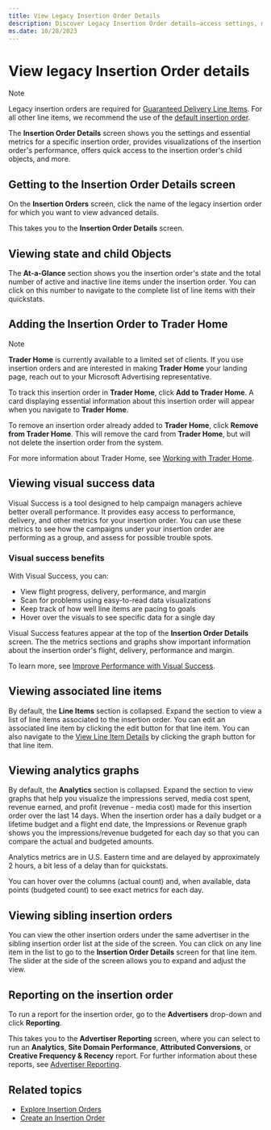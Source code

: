 ```yaml
---
title: View Legacy Insertion Order Details
description: Discover Legacy Insertion Order details—access settings, metrics, visualizations, and on the Insertion Order Details screen for precise insights.
ms.date: 10/28/2023
---
```


# View legacy Insertion Order details

> [!NOTE]
> Legacy insertion orders are required for [Guaranteed Delivery Line Items](create-a-guaranteed-delivery-line-item.md). For all other line items, we recommend the use of the [default insertion order](create-an-insertion-order.md).

The **Insertion Order Details** screen shows you the settings and essential metrics for a specific insertion order, provides visualizations of the insertion order's performance, offers quick access to the insertion order's child objects, and more.

## Getting to the Insertion Order Details screen

On the **Insertion Orders** screen, click the name of the legacy insertion order for which you want to view advanced details.

This takes you to the **Insertion Order Details** screen.

## Viewing state and child Objects

The **At-a-Glance** section shows you the insertion order's state and the total number of active and inactive line items under the insertion order. You can click on this number to navigate to the complete list of line items with their quickstats.

## Adding the Insertion Order to Trader Home

> [!NOTE]
> **Trader Home** is currently available to a limited set of clients. If you use insertion orders and are interested in making **Trader Home** your landing page, reach out to your Microsoft Advertising representative.

To track this insertion order in **Trader Home**, click **Add to Trader Home**. A card displaying essential information about this insertion order will appear when you navigate to **Trader Home**.

To remove an insertion order already added to **Trader Home**, click **Remove from Trader Home**. This will remove the card from **Trader Home**, but will not delete the insertion order from the system.

For more information about Trader Home, see [Working with Trader Home](working-with-trader-home.md).

## Viewing visual success data

Visual Success is a tool designed to help campaign managers achieve better overall performance. It provides easy access to performance, delivery, and other metrics for your insertion order. You can use these metrics to see how the campaigns under your insertion order are performing as a group, and assess for possible trouble spots.

### Visual success benefits

With Visual Success, you can:

- View flight progress, delivery, performance, and margin
- Scan for problems using easy-to-read data visualizations
- Keep track of how well line items are pacing to goals
- Hover over the visuals to see specific data for a single day

Visual Success features appear at the top of the **Insertion Order Details** screen. The the metrics sections and graphs show important information about the insertion order's flight, delivery, performance and margin.

To learn more, see [Improve Performance with Visual Success](improve-performance-with-visual-success.md).

## Viewing associated line items

By default, the **Line Items** section is collapsed. Expand the section to view a list of line items associated to the insertion order. You can edit an associated line item by clicking the edit button for that line item. You can also navigate to the [View Line Item Details](view-line-item-details.md) by clicking the graph button for that line item.

## Viewing analytics graphs

By default, the **Analytics** section is collapsed. Expand the section to view graphs that help you visualize the impressions served, media cost spent, revenue earned, and profit (revenue - media cost) made for this insertion order over the last 14 days. When the insertion order has a daily budget or a lifetime budget and a flight end date, the Impressions or Revenue graph shows you the impressions/revenue budgeted for each day so that you can compare the actual and budgeted amounts.

Analytics metrics are in U.S. Eastern time and are delayed by approximately 2 hours, a bit less of a delay than for quickstats.

You can hover over the columns (actual count) and, when available, data points (budgeted count) to see exact metrics for each day.

## Viewing sibling insertion orders

You can view the other insertion orders under the same advertiser in the sibling insertion order list at the side of the screen. You can click on any line item in the list to go to the **Insertion Order Details** screen for that line item. The slider at the side of the screen allows you to expand and adjust the view.

## Reporting on the insertion order

To run a report for the insertion order, go to the **Advertisers** drop-down and click **Reporting**.

This takes you to the **Advertiser Reporting** screen, where you can select to run an **Analytics**, **Site Domain Performance**, **Attributed Conversions**, or **Creative Frequency & Recency** report. For further information about these reports, see [Advertiser Reporting](advertiser-reporting.md).

## Related topics

- [Explore Insertion Orders](explore-insertion-orders.md)
- [Create an Insertion Order](create-an-insertion-order.md)
